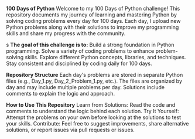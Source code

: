 **100 Days of Python**
Welcome to my 100 Days of Python challenge! This repository documents my journey of learning and mastering Python by solving coding problems every day for 100 days. Each day, I upload new Python problems along with their solutions to improve my programming skills and share my progress with the community.

s
**The goal of this challenge is to:**
Build a strong foundation in Python programming.
Solve a variety of coding problems to enhance problem-solving skills.
Explore different Python concepts, libraries, and techniques.
Stay consistent and disciplined by coding daily for 100 days.

**Repository Structure**
Each day's problems are stored in separate Python files (e.g., Day_1.py, Day_2_Problem_1.py, etc.).
The files are organized by day and may include multiple problems per day.
Solutions include comments to explain the logic and approach.

**How to Use This Repository**
Learn from Solutions: Read the code and comments to understand the logic behind each solution.
Try It Yourself: Attempt the problems on your own before looking at the solutions to test your skills.
Contribute: Feel free to suggest improvements, share alternative solutions, or report issues via pull requests or issues.
